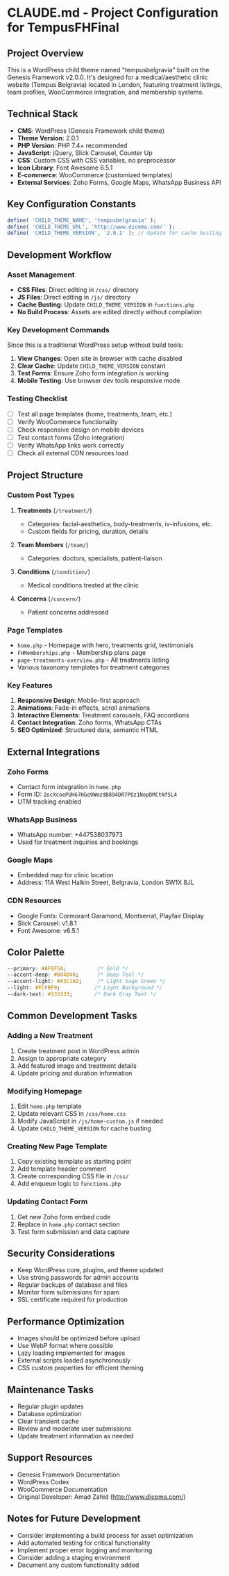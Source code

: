 # CLAUDE.md - Project Configuration for TempusFHFinal

## Project Overview
This is a WordPress child theme named "tempusbelgravia" built on the Genesis Framework v2.0.0. It's designed for a medical/aesthetic clinic website (Tempus Belgravia) located in London, featuring treatment listings, team profiles, WooCommerce integration, and membership systems.

## Technical Stack
- **CMS**: WordPress (Genesis Framework child theme)
- **Theme Version**: 2.0.1
- **PHP Version**: PHP 7.4+ recommended
- **JavaScript**: jQuery, Slick Carousel, Counter Up
- **CSS**: Custom CSS with CSS variables, no preprocessor
- **Icon Library**: Font Awesome 6.5.1
- **E-commerce**: WooCommerce (customized templates)
- **External Services**: Zoho Forms, Google Maps, WhatsApp Business API

## Key Configuration Constants
```php
define( 'CHILD_THEME_NAME', 'tempusbelgravia' );
define( 'CHILD_THEME_URL', 'http://www.dicema.com/' );
define( 'CHILD_THEME_VERSION', '2.0.1' ); // Update for cache busting
```

## Development Workflow

### Asset Management
- **CSS Files**: Direct editing in `/css/` directory
- **JS Files**: Direct editing in `/js/` directory
- **Cache Busting**: Update `CHILD_THEME_VERSION` in `functions.php`
- **No Build Process**: Assets are edited directly without compilation

### Key Development Commands
Since this is a traditional WordPress setup without build tools:
1. **View Changes**: Open site in browser with cache disabled
2. **Clear Cache**: Update `CHILD_THEME_VERSION` constant
3. **Test Forms**: Ensure Zoho form integration is working
4. **Mobile Testing**: Use browser dev tools responsive mode

### Testing Checklist
- [ ] Test all page templates (home, treatments, team, etc.)
- [ ] Verify WooCommerce functionality
- [ ] Check responsive design on mobile devices
- [ ] Test contact forms (Zoho integration)
- [ ] Verify WhatsApp links work correctly
- [ ] Check all external CDN resources load

## Project Structure

### Custom Post Types
1. **Treatments** (`/treatment/`)
   - Categories: facial-aesthetics, body-treatments, iv-infusions, etc.
   - Custom fields for pricing, duration, details

2. **Team Members** (`/team/`)
   - Categories: doctors, specialists, patient-liaison

3. **Conditions** (`/condition/`)
   - Medical conditions treated at the clinic

4. **Concerns** (`/concern/`)
   - Patient concerns addressed

### Page Templates
- `home.php` - Homepage with hero, treatments grid, testimonials
- `FHMemberships.php` - Membership plans page
- `page-treatments-overview.php` - All treatments listing
- Various taxonomy templates for treatment categories

### Key Features
1. **Responsive Design**: Mobile-first approach
2. **Animations**: Fade-in effects, scroll animations
3. **Interactive Elements**: Treatment carousels, FAQ accordions
4. **Contact Integration**: Zoho forms, WhatsApp CTAs
5. **SEO Optimized**: Structured data, semantic HTML

## External Integrations

### Zoho Forms
- Contact form integration in `home.php`
- Form ID: `2ocXcoePUH67HGo9WmzdB894DR7POz1NopDMCtNf5L4`
- UTM tracking enabled

### WhatsApp Business
- WhatsApp number: +447538037973
- Used for treatment inquiries and bookings

### Google Maps
- Embedded map for clinic location
- Address: 11A West Halkin Street, Belgravia, London SW1X 8JL

### CDN Resources
- Google Fonts: Cormorant Garamond, Montserrat, Playfair Display
- Slick Carousel: v1.8.1
- Font Awesome: v6.5.1

## Color Palette
```css
--primary: #AF8F5A;          /* Gold */
--accent-deep: #004D40;      /* Deep Teal */
--accent-light: #A3C1AD;     /* Light Sage Green */
--light: #FCFBF9;           /* Light Background */
--dark-text: #333333;       /* Dark Gray Text */
```

## Common Development Tasks

### Adding a New Treatment
1. Create treatment post in WordPress admin
2. Assign to appropriate category
3. Add featured image and treatment details
4. Update pricing and duration information

### Modifying Homepage
1. Edit `home.php` template
2. Update relevant CSS in `/css/home.css`
3. Modify JavaScript in `/js/home-custom.js` if needed
4. Update `CHILD_THEME_VERSION` for cache busting

### Creating New Page Template
1. Copy existing template as starting point
2. Add template header comment
3. Create corresponding CSS file in `/css/`
4. Add enqueue logic to `functions.php`

### Updating Contact Form
1. Get new Zoho form embed code
2. Replace in `home.php` contact section
3. Test form submission and data capture

## Security Considerations
- Keep WordPress core, plugins, and theme updated
- Use strong passwords for admin accounts
- Regular backups of database and files
- Monitor form submissions for spam
- SSL certificate required for production

## Performance Optimization
- Images should be optimized before upload
- Use WebP format where possible
- Lazy loading implemented for images
- External scripts loaded asynchronously
- CSS custom properties for efficient theming

## Maintenance Tasks
- Regular plugin updates
- Database optimization
- Clear transient cache
- Review and moderate user submissions
- Update treatment information as needed

## Support Resources
- Genesis Framework Documentation
- WordPress Codex
- WooCommerce Documentation
- Original Developer: Amad Zahid (http://www.dicema.com/)

## Notes for Future Development
- Consider implementing a build process for asset optimization
- Add automated testing for critical functionality
- Implement proper error logging and monitoring
- Consider adding a staging environment
- Document any custom functionality added